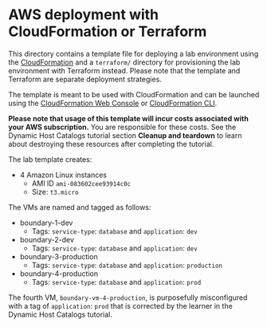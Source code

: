# AWS deployment with CloudFormation or Terraform

This directory contains a template file for deploying a lab environment using the [CloudFormation](https://docs.aws.amazon.com/cloudformation/) and a `terraform/` directory for provisioning the lab environment with Terraform instead. Please note that the template and Terraform are separate deployment strategies.

The template is meant to be used with CloudFormation and can be launched using the [CloudFormation Web Console](https://console.aws.amazon.com/cloudformation) or [CloudFormation CLI](https://docs.aws.amazon.com/cli/latest/reference/cloudformation/index.html).

**Please note that usage of this template will incur costs associated with your AWS subscription.** You are responsible for these costs. See the Dynamic Host Catalogs tutorial section **Cleanup and teardown** to learn about destroying these resources after completing the tutorial.

The lab template creates:

- 4 Amazon Linux instances
  - AMI ID `ami-083602cee93914c0c`
  - Size: `t3.micro`

The VMs are named and tagged as follows:

- boundary-1-dev
    - Tags: `service-type`: `database` and `application`: `dev`
- boundary-2-dev
    - Tags: `service-type`: `database` and `application`: `dev`
- boundary-3-production
    - Tags: `service-type`: `database` and `application`: `production`
- boundary-4-production
    - Tags: `service-type`: `database` and `application`: `prod`

The fourth VM, `boundary-vm-4-production`, is purposefully misconfigured with a tag of `application`: `prod` that is corrected by the learner in the Dynamic Host Catalogs tutorial.

